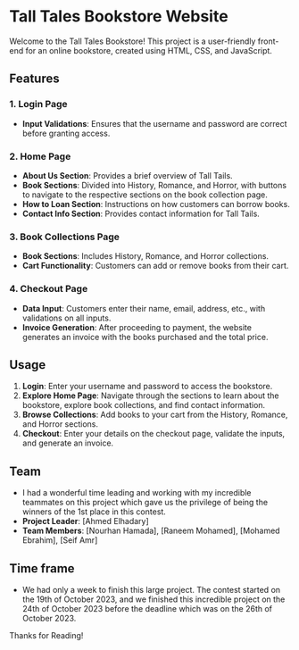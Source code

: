 # Tall Tales Bookstore Website

Welcome to the Tall Tales Bookstore! This project is a user-friendly front-end for an online bookstore, created using HTML, CSS, and JavaScript.

## Features

### 1. Login Page
- **Input Validations**: Ensures that the username and password are correct before granting access.

### 2. Home Page
- **About Us Section**: Provides a brief overview of Tall Tails.
- **Book Sections**: Divided into History, Romance, and Horror, with buttons to navigate to the respective sections on the book collection page.
- **How to Loan Section**: Instructions on how customers can borrow books.
- **Contact Info Section**: Provides contact information for Tall Tails.

### 3. Book Collections Page
- **Book Sections**: Includes History, Romance, and Horror collections.
- **Cart Functionality**: Customers can add or remove books from their cart.

### 4. Checkout Page
- **Data Input**: Customers enter their name, email, address, etc., with validations on all inputs.
- **Invoice Generation**: After proceeding to payment, the website generates an invoice with the books purchased and the total price.


## Usage

1. **Login**: Enter your username and password to access the bookstore.
2. **Explore Home Page**: Navigate through the sections to learn about the bookstore, explore book collections, and find contact information.
3. **Browse Collections**: Add books to your cart from the History, Romance, and Horror sections.
4. **Checkout**: Enter your details on the checkout page, validate the inputs, and generate an invoice.

## Team

- I had a wonderful time leading and working with my incredible teammates on this project which gave us the privilege of being the winners of the 1st place in this contest.
- **Project Leader**: [Ahmed Elhadary]
- **Team Members**: [Nourhan Hamada], [Raneem Mohamed], [Mohamed Ebrahim], [Seif Amr]

## Time frame

- We had only a week to finish this large project. The contest started on the 19th of October 2023, and we finished this incredible project on the 24th of October 2023 before the deadline which was on the 26th of October 2023.

Thanks for Reading!

